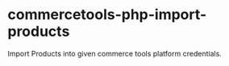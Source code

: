 # commercetools-php-import-products
Import Products into given commerce tools platform credentials.
